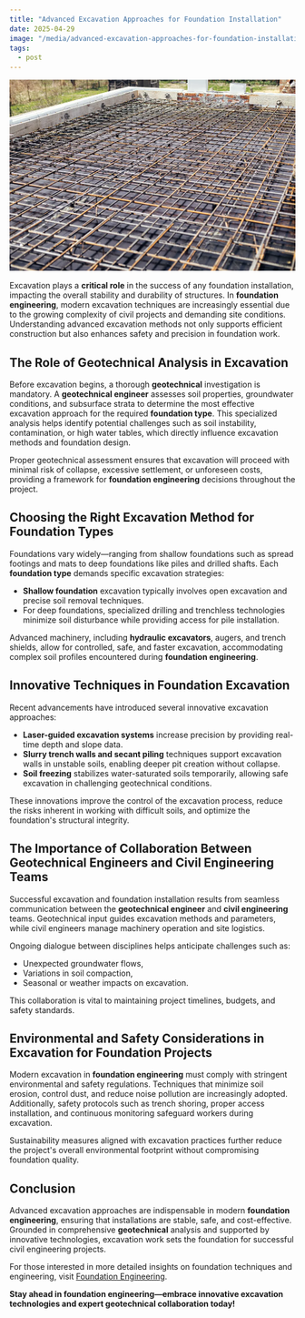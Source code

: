```yaml
---
title: "Advanced Excavation Approaches for Foundation Installation"
date: 2025-04-29
image: "/media/advanced-excavation-approaches-for-foundation-installation.webp"
tags:
  - post
---
```


![Advanced Excavation Approaches for Foundation Installation](/media/advanced-excavation-approaches-for-foundation-installation.webp)

Excavation plays a **critical role** in the success of any foundation installation, impacting the overall stability and durability of structures. In **foundation engineering**, modern excavation techniques are increasingly essential due to the growing complexity of civil projects and demanding site conditions. Understanding advanced excavation methods not only supports efficient construction but also enhances safety and precision in foundation work.

## The Role of Geotechnical Analysis in Excavation

Before excavation begins, a thorough **geotechnical** investigation is mandatory. A **geotechnical engineer** assesses soil properties, groundwater conditions, and subsurface strata to determine the most effective excavation approach for the required **foundation type**. This specialized analysis helps identify potential challenges such as soil instability, contamination, or high water tables, which directly influence excavation methods and foundation design.

Proper geotechnical assessment ensures that excavation will proceed with minimal risk of collapse, excessive settlement, or unforeseen costs, providing a framework for **foundation engineering** decisions throughout the project.

## Choosing the Right Excavation Method for Foundation Types

Foundations vary widely—ranging from shallow foundations such as spread footings and mats to deep foundations like piles and drilled shafts. Each **foundation type** demands specific excavation strategies:

- **Shallow foundation** excavation typically involves open excavation and precise soil removal techniques.
- For deep foundations, specialized drilling and trenchless technologies minimize soil disturbance while providing access for pile installation.

Advanced machinery, including **hydraulic excavators**, augers, and trench shields, allow for controlled, safe, and faster excavation, accommodating complex soil profiles encountered during **foundation engineering**.

## Innovative Techniques in Foundation Excavation

Recent advancements have introduced several innovative excavation approaches:

- **Laser-guided excavation systems** increase precision by providing real-time depth and slope data.
- **Slurry trench walls and secant piling** techniques support excavation walls in unstable soils, enabling deeper pit creation without collapse.
- **Soil freezing** stabilizes water-saturated soils temporarily, allowing safe excavation in challenging geotechnical conditions.

These innovations improve the control of the excavation process, reduce the risks inherent in working with difficult soils, and optimize the foundation's structural integrity.

## The Importance of Collaboration Between Geotechnical Engineers and Civil Engineering Teams

Successful excavation and foundation installation results from seamless communication between the **geotechnical engineer** and **civil engineering** teams. Geotechnical input guides excavation methods and parameters, while civil engineers manage machinery operation and site logistics.

Ongoing dialogue between disciplines helps anticipate challenges such as:

- Unexpected groundwater flows,
- Variations in soil compaction,
- Seasonal or weather impacts on excavation.

This collaboration is vital to maintaining project timelines, budgets, and safety standards.

## Environmental and Safety Considerations in Excavation for Foundation Projects

Modern excavation in **foundation engineering** must comply with stringent environmental and safety regulations. Techniques that minimize soil erosion, control dust, and reduce noise pollution are increasingly adopted. Additionally, safety protocols such as trench shoring, proper access installation, and continuous monitoring safeguard workers during excavation.

Sustainability measures aligned with excavation practices further reduce the project's overall environmental footprint without compromising foundation quality.

## Conclusion

Advanced excavation approaches are indispensable in modern **foundation engineering**, ensuring that installations are stable, safe, and cost-effective. Grounded in comprehensive **geotechnical** analysis and supported by innovative technologies, excavation work sets the foundation for successful civil engineering projects.

For those interested in more detailed insights on foundation techniques and engineering, visit [Foundation Engineering](https://newspeak.today/foundation-engineering).

**Stay ahead in foundation engineering—embrace innovative excavation technologies and expert geotechnical collaboration today!**
